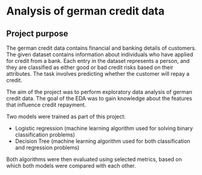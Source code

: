 # Analysis of german credit data

## Project purpose
The german credit data contains financial and banking details of customers.
The given dataset contains information about individuals who have applied for credit from a bank.
Each entry in the dataset represents a person, and they are classified as either good or bad credit risks based on their attributes.
The task involves predicting whether the customer will repay a credit.

The aim of the project was to perform exploratory data analysis of german credit data.
The goal of the EDA was to gain knowledge about the features that influence credit repayment.

Two models were trained as part of this project:

- Logistic regression (machine learning algorithm used for solving binary classification problems)
- Decision Tree (machine learning algorithm used for both classification and regression problems)

Both algorithms were then evaluated using selected metrics, based on which both models were compared with each other.
